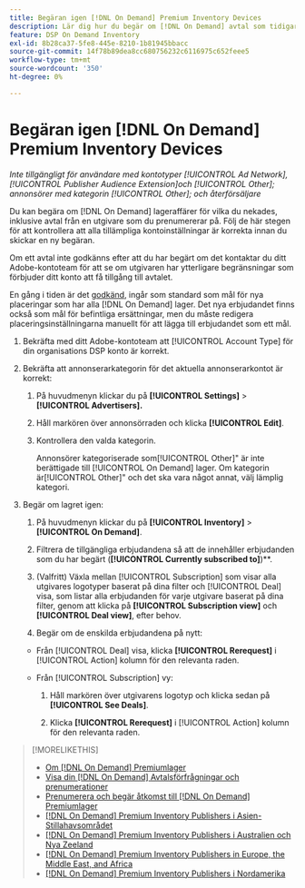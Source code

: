 ```yaml
---
title: Begäran igen [!DNL On Demand] Premium Inventory Devices
description: Lär dig hur du begär om [!DNL On Demand] avtal som tidigare nekats.
feature: DSP On Demand Inventory
exl-id: 8b28ca37-5fe8-445e-8210-1b81945bbacc
source-git-commit: 14f78b89dea8cc680756232c6116975c652feee5
workflow-type: tm+mt
source-wordcount: '350'
ht-degree: 0%

---
```


# Begäran igen [!DNL On Demand] Premium Inventory Devices

*Inte tillgängligt för användare med kontotyper [!UICONTROL Ad Network], [!UICONTROL Publisher Audience Extension]och [!UICONTROL Other]; annonsörer med kategorin [!UICONTROL Other]; och återförsäljare*

Du kan begära om [!DNL On Demand] lageraffärer för vilka du nekades, inklusive avtal från en utgivare som du prenumererar på. Följ de här stegen för att kontrollera att alla tillämpliga kontoinställningar är korrekta innan du skickar en ny begäran.

Om ett avtal inte godkänns efter att du har begärt om det kontaktar du ditt Adobe-kontoteam för att se om utgivaren har ytterligare begränsningar som förbjuder ditt konto att få tillgång till avtalet.

En gång i tiden är det [godkänd](/help/dsp/inventory/on-demand-inventory-view-status.md), ingår som standard som mål för nya placeringar som har alla [!DNL On Demand] lager. Det nya erbjudandet finns också som mål för befintliga ersättningar, men du måste redigera placeringsinställningarna manuellt för att lägga till erbjudandet som ett mål.

1. Bekräfta med ditt Adobe-kontoteam att [!UICONTROL Account Type] för din organisations DSP konto är korrekt.

1. Bekräfta att annonserarkategorin för det aktuella annonserarkontot är korrekt:

   1. På huvudmenyn klickar du på **[!UICONTROL Settings]** > **[!UICONTROL Advertisers].**

   1. Håll markören över annonsörraden och klicka **[!UICONTROL Edit]**.

   1. Kontrollera den valda kategorin.

      Annonsörer kategoriserade som[!UICONTROL Other]&quot; är inte berättigade till [!UICONTROL On Demand] lager. Om kategorin är[!UICONTROL Other]&quot; och det ska vara något annat, välj lämplig kategori<!-- [category](/help/dsp/admin/advertiser-settings.md) -->.

1. Begär om lagret igen:

   1. På huvudmenyn klickar du på **[!UICONTROL Inventory]** > **[!UICONTROL On Demand]**.

   1. Filtrera de tillgängliga erbjudandena så att de innehåller erbjudanden som du har begärt (**[!UICONTROL Currently subscribed to]**)**.

   1. (Valfritt) Växla mellan [!UICONTROL Subscription] som visar alla utgivares logotyper baserat på dina filter och [!UICONTROL Deal] visa, som listar alla erbjudanden för varje utgivare baserat på dina filter, genom att klicka på **[!UICONTROL Subscription view]** och **[!UICONTROL Deal view]**, efter behov.

   1. Begär om de enskilda erbjudandena på nytt:
   * Från [!UICONTROL Deal] visa, klicka **[!UICONTROL Rerequest]** i [!UICONTROL Action] kolumn för den relevanta raden.

   * Från [!UICONTROL Subscription] vy:

      1. Håll markören över utgivarens logotyp och klicka sedan på **[!UICONTROL See Deals]**.

      1. Klicka **[!UICONTROL Rerequest]** i [!UICONTROL Action] kolumn för den relevanta raden.


>[!MORELIKETHIS]
>
>* [Om [!DNL On Demand] Premiumlager](on-demand-inventory-about.md)
>* [Visa din [!DNL On Demand] Avtalsförfrågningar och prenumerationer](on-demand-inventory-view-status.md)
>* [Prenumerera och begär åtkomst till [!DNL On Demand] Premiumlager](on-demand-inventory-subscribe.md)
>* [[!DNL On Demand] Premium Inventory Publishers i Asien-Stillahavsområdet](on-demand-inventory-publishers-apac.md)
>* [[!DNL On Demand] Premium Inventory Publishers i Australien och Nya Zeeland](on-demand-inventory-publishers-anz.md)
>* [[!DNL On Demand] Premium Inventory Publishers in Europe, the Middle East, and Africa](on-demand-inventory-publishers-emea.md)
>* [[!DNL On Demand] Premium Inventory Publishers i Nordamerika](on-demand-inventory-publishers-na.md)

